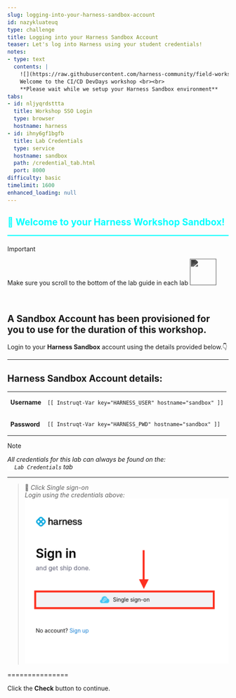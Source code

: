 ```yaml
---
slug: logging-into-your-harness-sandbox-account
id: nazykluateuq
type: challenge
title: Logging into your Harness Sandbox Account
teaser: Let's log into Harness using your student credentials!
notes:
- type: text
  contents: |
    ![](https://raw.githubusercontent.com/harness-community/field-workshops/main/ci-cd-devdays/assets/images/cicd_devdays_med.png)<br><br>
    Welcome to the CI/CD DevDays workshop <br><br>
    **Please wait while we setup your Harness Sandbox environment**
tabs:
- id: nljyqrdsttta
  title: Workshop SSO Login
  type: browser
  hostname: harness
- id: ihny6gf1bgfb
  title: Lab Credentials
  type: service
  hostname: sandbox
  path: /credential_tab.html
  port: 8000
difficulty: basic
timelimit: 1600
enhanced_loading: null
---
```


<style type="text/css" rel="stylesheet">
hr.cyan { background-color: cyan; color: cyan; height: 2px; margin-bottom: -10px; }
h2.cyan { color: cyan; }
</style><h2 class="cyan">👋 Welcome to your Harness Workshop Sandbox!</h2>
<hr class="cyan">
<br>

> [!IMPORTANT]
> Make sure you scroll to the bottom of the lab guide in each lab
> <img src="https://raw.githubusercontent.com/FortAwesome/Font-Awesome/6.x/svgs/solid/arrow-turn-down.svg" width="60" height="60" style="vertical-align: right; display: inline; filter: invert(80%) sepia(0%) saturate(0%) hue-rotate(0deg) brightness(90%) contrast(90%);">

<br>

## A Sandbox Account has been provisioned for you to use for the duration of this workshop.
Login to your **Harness Sandbox** account using the details provided below.👇

---
## Harness Sandbox Account details:
|  |   |
| ----- | ----- |
| **Username**    |<pre>`[[ Instruqt-Var key="HARNESS_USER" hostname="sandbox" ]]`</pre>|
| **Password**    |<pre>`[[ Instruqt-Var key="HARNESS_PWD" hostname="sandbox" ]]`</pre>|

> [!NOTE]
> *All credentials for this lab can always be found on the: <br>
>  <img src="https://raw.githubusercontent.com/harness-community/field-workshops/main/assets/images/link.svg" alt="Link icon" width="16" height="16" style="display: inline; vertical-align: middle;">`Lab Credentials` tab*


---

> 📝 *Click Single sign-on* <br>
> *Login using the credentials above:* <br>
> ![sso_login.png](https://raw.githubusercontent.com/harness-community/field-workshops/main/assets/images/sso_login.png)

===============

Click the **Check** button to continue.
